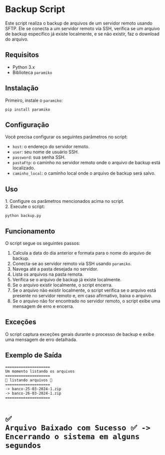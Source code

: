    <h1>Backup Script</h1>
    <p>Este script realiza o backup de arquivos de um servidor remoto usando SFTP. Ele se conecta a um servidor remoto via SSH, verifica se um arquivo de backup específico já existe localmente, e se não existir, faz o download do arquivo.</p>

   <h2>Requisitos</h2>
    <ul>
        <li>Python 3.x</li>
        <li>Biblioteca <code>paramiko</code></li>
    </ul>

   <h2>Instalação</h2>
    <p>Primeiro, instale o <code>paramiko</code>:</p>
    <pre><code>pip install paramiko</code></pre>

 <h2>Configuração</h2>
    <p>Você precisa configurar os seguintes parâmetros no script:</p>
    <ul>
        <li><code>host</code>: o endereço do servidor remoto.</li>
        <li><code>user</code>: seu nome de usuário SSH.</li>
        <li><code>password</code>: sua senha SSH.</li>
        <li><code>pastaFtp</code>: o caminho no servidor remoto onde o arquivo de backup está localizado.</li>
        <li><code>caminho_local</code>: o caminho local onde o arquivo de backup será salvo.</li>
    </ul>

 <h2>Uso</h2>
    <p>1. Configure os parâmetros mencionados acima no script.<br>
    2. Execute o script:</p>
    <pre><code>python backup.py</code></pre>

 <h2>Funcionamento</h2>
    <p>O script segue os seguintes passos:</p>
    <ol>
        <li>Calcula a data do dia anterior e formata para o nome do arquivo de backup.</li>
        <li>Conecta-se ao servidor remoto via SSH usando <code>paramiko</code>.</li>
        <li>Navega até a pasta desejada no servidor.</li>
        <li>Lista os arquivos na pasta remota.</li>
        <li>Verifica se o arquivo de backup já existe localmente.</li>
        <li>Se o arquivo existir localmente, o script encerra.</li>
        <li>Se o arquivo não existir localmente, o script verifica se o arquivo está presente no servidor remoto e, em caso afirmativo, baixa o arquivo.</li>
        <li>Se o arquivo não for encontrado no servidor remoto, o script exibe uma mensagem de erro e encerra.</li>
    </ol>

   <h2>Exceções</h2>
    <p>O script captura exceções gerais durante o processo de backup e exibe uma mensagem de erro detalhada.</p>

  <h2>Exemplo de Saída</h2>
    <pre><code>====================
Um momento listando os arquivos
====================
📝 listando arquivos 📝
====================
-> banco-25-03-2024-1.zip
-> banco-26-03-2024-1.zip
====================

✅ Arquivo Baixado com Sucesso ✅
 ->  Encerrando o sistema em alguns segundos 
=================================================================
</code></pre>
</div>
</body>
